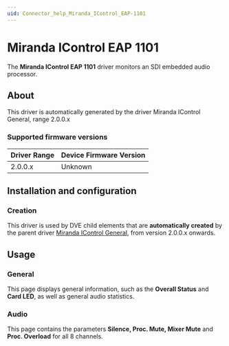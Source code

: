 ```yaml
---
uid: Connector_help_Miranda_IControl_EAP-1101
---
```


# Miranda IControl EAP 1101

The **Miranda IControl EAP 1101** driver monitors an SDI embedded audio processor.

## About

This driver is automatically generated by the driver Miranda IControl General, range 2.0.0.x

### Supported firmware versions

| **Driver Range** | **Device Firmware Version** |
|------------------|-----------------------------|
| 2.0.0.x          | Unknown                     |

## Installation and configuration

### Creation

This driver is used by DVE child elements that are **automatically created** by the parent driver [Miranda IControl General](xref:Connector_help_Miranda_IControl_General), from version 2.0.0.x onwards.

## Usage

### General

This page displays general information, such as the **Overall Status** and **Card LED**, as well as general audio statistics.

### Audio

This page contains the parameters **Silence, Proc. Mute, Mixer Mute** and **Proc. Overload** for all 8 channels.
